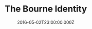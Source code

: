 ---
title: "The Bourne Identity"
year: 2002
date: 2016-05-02T23:00:00.000Z
permalink: /almanac/movies/2016-05-03-the-bourne-identity/index.html
rating: 3
tmdbid: 2501
---